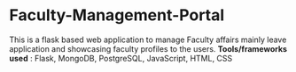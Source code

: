 # Faculty-Management-Portal

This is a flask based web application to manage Faculty affairs mainly leave application and showcasing faculty profiles to the users. 
**Tools/frameworks used** : Flask, MongoDB, PostgreSQL, JavaScript, HTML, CSS


